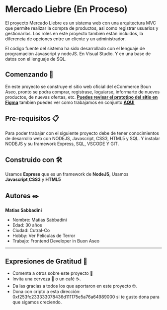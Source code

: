 
# Mercado Liebre  (En Proceso)

El proyecto Mercado Liebre es un sistema web con una arquitectura MVC que permite realizar la compra de productos, 
asi como registrar usuarios y gestionarlos. Los roles en este proyecto tambien están incluidos, la diferencia de opciones entre un cliente y un administrador.

El código fuente del sistema ha sido desarrollado con el lenguaje de programación Javascript y nodeJS. En Visual Studio. Y en una base de datos con el lenguaje de SQL.

## Comenzando 🚀

En este proyecto se construye el sitio web oficial del eCommerce Boun Aseo, pronto se podra comprar, registrase, loguiarse, informarte de nuevos productos, de nuevas ofertas, etc. **[Puedes revisar el prototipo del sitio en Figma](https://www.figma.com/file/lLTlqBGqzSZRe80TMWpLVj/Proyecto-integrador!?node-id=0%3A1)** tambien puedes ver como trabajamos en conjunto **[AQUI](https://trello.com/b/TPYwC9QH/c15-grupo-2-buon-aseo)**

## Pre-requisitos 📋
Para poder trabajar con el siguiente proyecto debe de tener conocimientos de desarrollo web con NODEJS, Javascript, CSS3, HTML5 y SQL.
Y instalar NODEJS y su framework Express, SQL, VSCODE Y GIT.

## Construido con 🛠️
Usamos **Express** que es un framework de **NodeJS**, Usamos **Javascript**,**CSS3** y **HTML5**

## Autores ✒️
 
**Matias Sabbadini**

- Nombre: Matias Sabbadini
- Edad: 30 años
- Ciudad: Cutral-Co
- Hobby: Ver Peliculas de Terror
- Trabajo: Frontend Developer in Buon Aseo

***

## Expresiones de Gratitud 🎁
- Comenta a otros sobre este proyecto 📢
- Invita una cerveza 🍺 o un café ☕.
- Da las gracias a todos los que aportaron en este proyecto 🤓.
- Dona con cripto a esta dirección: 0xf253fc233333078436d111175e5a76a64989000 si te gusto dona para que sigamos creciendo.


